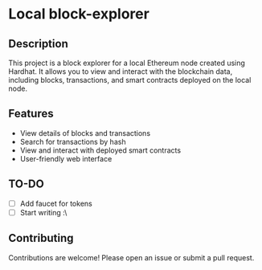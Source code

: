 # Local block-explorer

## Description
This project is a block explorer for a local Ethereum node created using Hardhat. It allows you to view and interact with the blockchain data, including blocks, transactions, and smart contracts deployed on the local node.

## Features
- View details of blocks and transactions
- Search for transactions by hash
- View and interact with deployed smart contracts
- User-friendly web interface

## TO-DO
- [ ] Add faucet for tokens
- [ ] Start writing :\

## Contributing
Contributions are welcome! Please open an issue or submit a pull request.